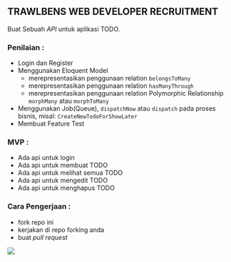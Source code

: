 TRAWLBENS WEB DEVELOPER RECRUITMENT
---
Buat Sebuah *API* untuk aplikasi TODO. <br>

### Penilaian :
- Login dan Register
- Menggunakan Eloquent Model
    - merepresentasikan penggunaan relation `belongsToMany`
    - merepresentasikan penggunaan relation `hasManyThrough`
    - merepresentasikan penggunaan relation Polymorphic Relationship `morphMany` atau `morphToMany`
- Menggunakan Job(Queue), `dispatchNow` atau `dispatch` pada proses bisnis, misal: `CreateNewTodoForShowLater`
- Membuat Feature Test

### MVP : 
- Ada api untuk login
- Ada api untuk membuat TODO
- Ada api untuk melihat semua TODO 
- Ada api untuk mengedit TODO 
- Ada api untuk menghapus TODO

### Cara Pengerjaan : 
- fork repo ini
- kerjakan di repo forking anda
- buat _pull request_


![](https://media.giphy.com/media/ieUnS3iEokPahZAZj6/giphy.gif) 
